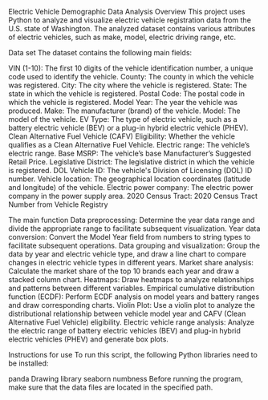 Electric Vehicle Demographic Data Analysis
Overview
This project uses Python to analyze and visualize electric vehicle registration data from the U.S. state of Washington. The analyzed dataset contains various attributes of electric vehicles, such as make, model, electric driving range, etc.

Data set
The dataset contains the following main fields:

VIN (1-10): The first 10 digits of the vehicle identification number, a unique code used to identify the vehicle.
County: The county in which the vehicle was registered.
City: The city where the vehicle is registered.
State: The state in which the vehicle is registered.
Postal Code: The postal code in which the vehicle is registered.
Model Year: The year the vehicle was produced.
Make: The manufacturer (brand) of the vehicle.
Model: The model of the vehicle.
EV Type: The type of electric vehicle, such as a battery electric vehicle (BEV) or a plug-in hybrid electric vehicle (PHEV).
Clean Alternative Fuel Vehicle (CAFV) Eligibility: Whether the vehicle qualifies as a Clean Alternative Fuel Vehicle.
Electric range: The vehicle’s electric range.
Base MSRP: The vehicle’s base Manufacturer’s Suggested Retail Price.
Legislative District: The legislative district in which the vehicle is registered.
DOL Vehicle ID: The vehicle's Division of Licensing (DOL) ID number.
Vehicle location: The geographical location coordinates (latitude and longitude) of the vehicle.
Electric power company: The electric power company in the power supply area.
2020 Census Tract: 2020 Census Tract Number from Vehicle Registry

The main function
Data preprocessing: Determine the year data range and divide the appropriate range to facilitate subsequent visualization.
Year data conversion: Convert the Model Year field from numbers to string types to facilitate subsequent operations.
Data grouping and visualization: Group the data by year and electric vehicle type, and draw a line chart to compare changes in electric vehicle types in different years.
Market share analysis: Calculate the market share of the top 10 brands each year and draw a stacked column chart.
Heatmaps: Draw heatmaps to analyze relationships and patterns between different variables.
Empirical cumulative distribution function (ECDF): Perform ECDF analysis on model years and battery ranges and draw corresponding charts.
Violin Plot: Use a violin plot to analyze the distributional relationship between vehicle model year and CAFV (Clean Alternative Fuel Vehicle) eligibility.
Electric vehicle range analysis: Analyze the electric range of battery electric vehicles (BEV) and plug-in hybrid electric vehicles (PHEV) and generate box plots.

Instructions for use
To run this script, the following Python libraries need to be installed:

panda
Drawing library
seaborn
numbness
Before running the program, make sure that the data files are located in the specified path.